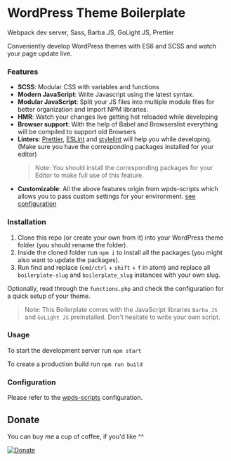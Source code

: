 # WordPress Theme Boilerplate

Webpack dev server, Sass, Barba JS, GoLight JS, Prettier

Conveniently develop WordPress themes with ES6 and SCSS and watch your page update live.

### Features

- **SCSS**: Modular CSS with variables and functions
- **Modern JavaScript**: Write Javascript using the latest syntax.
- **Modular JavaScript**: Split your JS files into multiple module files for better organization and import NPM libraries.
- **HMR**: Watch your changes live getting hot reloaded while developing
- **Browser support**: With the help of Babel and Browserslist everything will be compiled to support old Browsers
- **Linters**: [Prettier](https://prettier.io/), [ESLint](https://eslint.org/) and [stylelint](https://stylelint.io/) will help you while developing. (Make sure you have the corresponding packages installed for your editor)
  > Note: You should install the corresponding packages for your Editor to make full use of this feature.
- **Customizable**: All the above features origin from wpds-scripts which allows you to pass custom settings for your environment. [see configuration](#configuration)

### Installation

1. Clone this repo (or create your own from it) into your WordPress theme folder (you should rename the folder).
2. Inside the cloned folder run `npm i` to install all the packages (you might also want to update the packages).
3. Run find and replace (`cmd/ctrl` + `shift` + `f` in atom) and replace all `boilerplate-slug` and `boilerplate_slug` instances with your own slug.

Optionally, read through the `functions.php` and check the configuration for a quick setup of your theme.

> Note: This Boilerplate comes with the JavaScript libraries `Barba JS` and `GoLight JS` preinstalled. Don't hesitate to write your own script.

### Usage

To start the development server run `npm start`

To create a production build run `npm run build`

### Configuration

Please refer to the [wpds-scripts](https://github.com/josias-r/wpds-scripts/blob/master/README.md#cli-configuration) configuration.

## Donate

You can buy me a cup of coffee, if you'd like ^^

[![Donate](https://www.paypalobjects.com/en_US/CH/i/btn/btn_donateCC_LG.gif)](https://www.paypal.com/cgi-bin/webscr?cmd=_s-xclick&hosted_button_id=AXJFXBX8XLYXQ&source=url)
